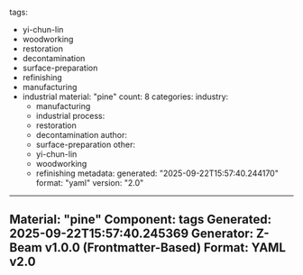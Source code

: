 tags:
  - yi-chun-lin
  - woodworking
  - restoration
  - decontamination
  - surface-preparation
  - refinishing
  - manufacturing
  - industrial
material: "pine"
count: 8
categories:
  industry:
    - manufacturing
    - industrial
  process:
    - restoration
    - decontamination
  author:
    - surface-preparation
  other:
    - yi-chun-lin
    - woodworking
    - refinishing
metadata:
  generated: "2025-09-22T15:57:40.244170"
  format: "yaml"
  version: "2.0"

---
Material: "pine"
Component: tags
Generated: 2025-09-22T15:57:40.245369
Generator: Z-Beam v1.0.0 (Frontmatter-Based)
Format: YAML v2.0
---
